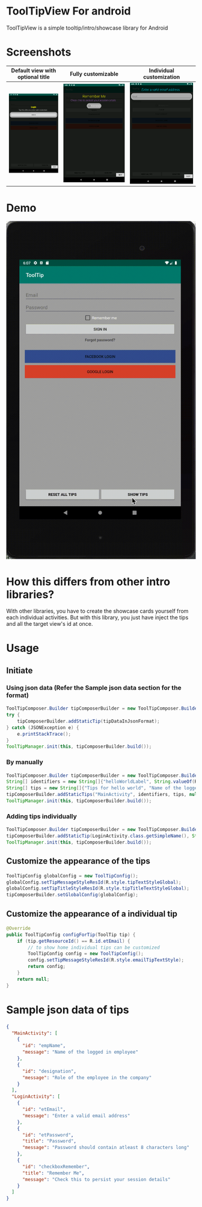 # ToolTipView For android
ToolTipView is a simple tooltip/intro/showcase library for Android

# Screenshots
Default view with optional title             |  Fully customizable |  Individual customization
:-------------------------:|:-------------------------:|:-------------------------:
![](./demo/optional-title.png)  |  ![](./demo/full-customization.png) |  ![](./demo/individual-customization.png)

# Demo 
![Demo](./demo/demo.gif)


# How this differs from other intro libraries?
With other libraries, you have to create the showcase cards yourself from each individual activities. But with this library, you just have inject the tips and all the target view's id at once. 

# Usage
## Initiate
### Using json data (Refer the Sample json data section for the format)
```java
ToolTipComposer.Builder tipComposerBuilder = new ToolTipComposer.Builder();
try {
    tipComposerBuilder.addStaticTip(tipDataInJsonFormat);
} catch (JSONException e) {
    e.printStackTrace();
}
ToolTipManager.init(this, tipComposerBuilder.build());
```

### By manually
```java
ToolTipComposer.Builder tipComposerBuilder = new ToolTipComposer.Builder();
String[] identifiers = new String[]{"helloWorldLabel", String.valueOf(R.id.empName), "designation"};
String[] tips = new String[]{"Tips for hello world", "Name of the logged in employee", "Role of the employee in the company"};
tipComposerBuilder.addStaticTips("MainActivity", identifiers, tips, null);
ToolTipManager.init(this, tipComposerBuilder.build());
```

### Adding tips individually
```java
ToolTipComposer.Builder tipComposerBuilder = new ToolTipComposer.Builder();
tipComposerBuilder.addStaticTip(LoginActivity.class.getSimpleName(), String.valueOf(R.id.checkboxRemember), "Remember me", "Check this box to store the session details." )
ToolTipManager.init(this, tipComposerBuilder.build());
```

## Customize the appearance of the tips
```java
ToolTipConfig globalConfig = new ToolTipConfig();
globalConfig.setTipMessageStyleResId(R.style.tipTextStyleGlobal);
globalConfig.setTipTitleStyleResId(R.style.tipTitleTextStyleGlobal);
tipComposerBuilder.setGlobalConfig(globalConfig);
```

## Customize the appearance of a individual tip
```java
@Override
public ToolTipConfig configForTip(ToolTip tip) {
    if (tip.getResourceId() == R.id.etEmail) {
        // to show home individual tips can be customized
        ToolTipConfig config = new ToolTipConfig();
        config.setTipMessageStyleResId(R.style.emailTipTextStyle);
        return config;
    }
    return null;
}
```

# Sample json data of tips
```json
{
  "MainActivity": [    
    {
      "id": "empName",
      "message": "Name of the logged in employee"
    },
    {
      "id": "designation",
      "message": "Role of the employee in the company"
    }
  ],
  "LoginActivity": [
    {
      "id": "etEmail",
      "message": "Enter a valid email address"
    },
    {
      "id": "etPassword",
      "title": "Password",
      "message": "Password should contain atleast 8 characters long"
    },
    {
      "id": "checkboxRemember",
      "title": "Remember Me",
      "message": "Check this to persist your session details"
    }
  ]
}
```
